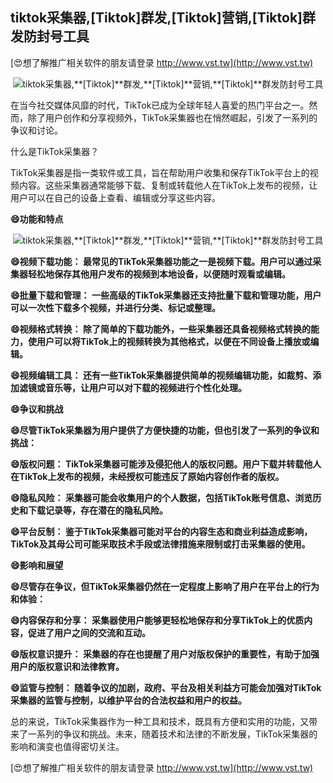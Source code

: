 ## **tiktok采集器,**[Tiktok]**群发,**[Tiktok]**营销,**[Tiktok]**群发防封号工具**

[😍想了解推广相关软件的朋友请登录 http://www.vst.tw](http://www.vst.tw)

 <center><img src="https://vst.tw/MP4/tuiguang/png/3.png" alt="tiktok采集器,**[Tiktok]**群发,**[Tiktok]**营销,**[Tiktok]**群发防封号工具"></center>

在当今社交媒体风靡的时代，TikTok已成为全球年轻人喜爱的热门平台之一。然而，除了用户创作和分享视频外，TikTok采集器也在悄然崛起，引发了一系列的争议和讨论。

什么是TikTok采集器？

TikTok采集器是指一类软件或工具，旨在帮助用户收集和保存TikTok平台上的视频内容。这些采集器通常能够下载、复制或转载他人在TikTok上发布的视频，让用户可以在自己的设备上查看、编辑或分享这些内容。

**😄功能和特点**

 <center><img src="https://vst.tw/MP4/tuiguang/png/5.png" alt="tiktok采集器,**[Tiktok]**群发,**[Tiktok]**营销,**[Tiktok]**群发防封号工具"></center>

**😄视频下载功能： 最常见的TikTok采集器功能之一是视频下载。用户可以通过采集器轻松地保存其他用户发布的视频到本地设备，以便随时观看或编辑。**

**😄批量下载和管理： 一些高级的TikTok采集器还支持批量下载和管理功能，用户可以一次性下载多个视频，并进行分类、标记或整理。**

**😄视频格式转换： 除了简单的下载功能外，一些采集器还具备视频格式转换的能力，使用户可以将TikTok上的视频转换为其他格式，以便在不同设备上播放或编辑。**

**😄视频编辑工具： 还有一些TikTok采集器提供简单的视频编辑功能，如裁剪、添加滤镜或音乐等，让用户可以对下载的视频进行个性化处理。**

**😄争议和挑战**

**😄尽管TikTok采集器为用户提供了方便快捷的功能，但也引发了一系列的争议和挑战：**

**😄版权问题： TikTok采集器可能涉及侵犯他人的版权问题。用户下载并转载他人在TikTok上发布的视频，未经授权可能违反了原始内容创作者的版权。**

**😄隐私风险： 采集器可能会收集用户的个人数据，包括TikTok账号信息、浏览历史和下载记录等，存在潜在的隐私风险。**

**😄平台反制： 鉴于TikTok采集器可能对平台的内容生态和商业利益造成影响，TikTok及其母公司可能采取技术手段或法律措施来限制或打击采集器的使用。**

**😄影响和展望**

**😄尽管存在争议，但TikTok采集器仍然在一定程度上影响了用户在平台上的行为和体验：**

**😄内容保存和分享： 采集器使用户能够更轻松地保存和分享TikTok上的优质内容，促进了用户之间的交流和互动。**

**😄版权意识提升： 采集器的存在也提醒了用户对版权保护的重要性，有助于加强用户的版权意识和法律教育。**

**😄监管与控制： 随着争议的加剧，政府、平台及相关利益方可能会加强对TikTok采集器的监管与控制，以维护平台的合法权益和用户的权益。**

总的来说，TikTok采集器作为一种工具和技术，既具有方便和实用的功能，又带来了一系列的争议和挑战。未来，随着技术和法律的不断发展，TikTok采集器的影响和演变也值得密切关注。

[😍想了解推广相关软件的朋友请登录 http://www.vst.tw](http://www.vst.tw)



